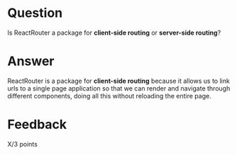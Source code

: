 # Question

Is ReactRouter a package for **client-side routing** or **server-side routing**?

# Answer

ReactRouter is a package for **client-side routing** because it allows us to link urls to a single page application so that we can render and navigate through different components, doing all this without reloading the entire page.

# Feedback

X/3 points
